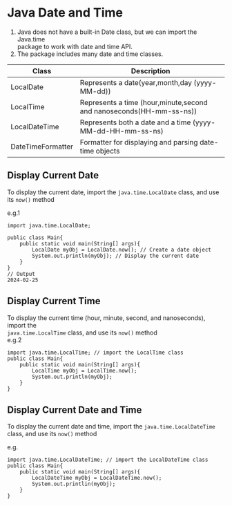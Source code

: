 # Java Date and Time
1. Java does not have a built-in Date class, but we can import the Java.time   
package to work with date and time API.  
2. The package includes many date and time classes. 

|Class|Description|
|---------|-------|
|LocalDate|Represents a date(year,month,day (yyyy-MM-dd))|
|LocalTime|Represents a time (hour,minute,second and nanoseconds(HH-mm-ss-ns))|
|LocalDateTime|Represents both a date and a time (yyyy-MM-dd-HH-mm-ss-ns)|
|DateTimeFormatter|Formatter for displaying and parsing date-time objects|

## Display Current Date
To display the current date, import the `java.time.LocalDate` class, and use its `now()` method

e.g.1
```
import java.time.LocalDate;

public class Main{
    public static void main(String[] args){
        LocalDate myObj = LocalDate.now(); // Create a date object
        System.out.println(myObj); // Display the current date
    }
}
// Output
2024-02-25
```
## Display Current Time
To display the current time (hour, minute, second, and nanoseconds), import the   
`java.time.LocalTime` class, and use its `now()` method  
e.g.2  
```
import java.time.LocalTime; // import the LocalTime class
public class Main{
    public static void main(String[] args){
        LocalTime myObj = LocalTime.now();
        System.out.println(myObj);
    }
}
```

## Display Current Date and Time
To display the current date and time, import the `java.time.LocalDateTime` class, and use its `now()` method

e.g. 
```
import java.time.LocalDateTime; // import the LocalDateTime class
public class Main{
    public static void main(String[] args){
        LocalDateTime myObj = LocalDateTime.now();
        System.out.printlin(myObj);
    }
}
```